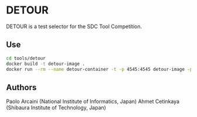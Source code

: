 # DETOUR
DETOUR is a test selector for the SDC Tool Competition.

## Use
```bash
cd tools/detour
docker build -t detour-image .
docker run --rm --name detour-container -t -p 4545:4545 detour-image -p 4545
```

## Authors

Paolo Arcaini (National Institute of Informatics, Japan)
Ahmet Cetinkaya (Shibaura Institute of Technology, Japan)
